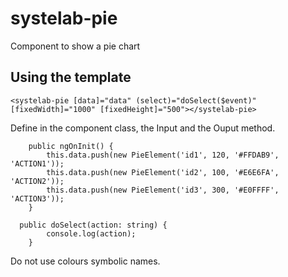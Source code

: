 # systelab-pie

Component to show a pie chart

## Using the template

```
<systelab-pie [data]="data" (select)="doSelect($event)" [fixedWidth]="1000" [fixedHeight]="500"></systelab-pie>
```

Define in the component class, the Input and the Ouput method.

```
	public ngOnInit() {
		this.data.push(new PieElement('id1', 120, '#FFDAB9', 'ACTION1'));
		this.data.push(new PieElement('id2', 100, '#E6E6FA', 'ACTION2'));
		this.data.push(new PieElement('id3', 300, '#E0FFFF', 'ACTION3'));
	}
  
  public doSelect(action: string) {
		console.log(action);
	}

```

Do not use colours symbolic names. 
